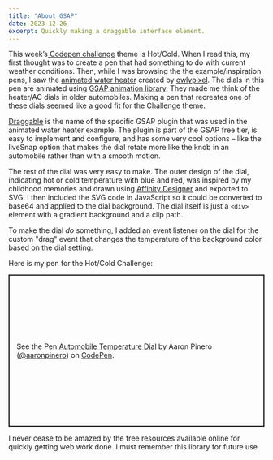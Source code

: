 ```yaml
---
title: "About GSAP"
date: 2023-12-26
excerpt: Quickly making a draggable interface element.
---
```

<span class="dropcap">T</span>his week’s[ Codepen challenge](https://codepen.io/challenges/2023/december/) theme is Hot/Cold. When I read this, my first thought was to create a pen that had something to do with current weather conditions. Then, while I was browsing the the example/inspiration pens, I saw the [animated water heater](https://codepen.io/owlypixel/pen/QGPNBN) created by [owlypixel](https://codepen.io/owlypixel). The dials in this pen are animated using [GSAP animation library](https://gsap.com). They made me think of the heater/AC dials in older automobiles. Making a pen that recreates one of these dials seemed like a good fit for the Challenge theme.

[Draggable](https://gsap.com/docs/v3/Plugins/Draggable) is the name of the specific GSAP plugin that was used in the animated water heater example. The plugin is part of the GSAP free tier, is easy to implement and configure, and has some very cool options – like the liveSnap option that makes the dial rotate more like the knob in an automobile rather than with a smooth motion.

The rest of the dial was very easy to make. The outer design of the dial, indicating hot or cold temperature with blue and red, was inspired by my childhood memories and drawn using [Affinity Designer](https://affinity.serif.com/en-us/designer/) and exported to SVG. I then included the SVG code in JavaScript so it could be converted to base64 and applied to the dial background. The dial itself is just a <code>\<div\></code> element with a gradient background and a clip path.

To make the dial *do* something, I added an event listener on the dial for the custom "drag" event that changes the temperature of the background color based on the dial setting.

Here is my pen for the Hot/Cold Challenge:

<p class="codepen" data-height="300" data-default-tab="result" data-slug-hash="GRegXxX" data-user="aaronpinero" style="height: 300px; box-sizing: border-box; display: flex; align-items: center; justify-content: center; border: 2px solid; margin: 1em 0; padding: 1em;">
  <span>See the Pen <a href="https://codepen.io/aaronpinero/pen/GRegXxX">
  Automobile Temperature Dial</a> by Aaron Pinero (<a href="https://codepen.io/aaronpinero">@aaronpinero</a>)
  on <a href="https://codepen.io">CodePen</a>.</span>
</p>
<script async src="https://cpwebassets.codepen.io/assets/embed/ei.js"></script>

I never cease to be amazed by the free resources available online for quickly getting web work done. I must remember this library for future use.